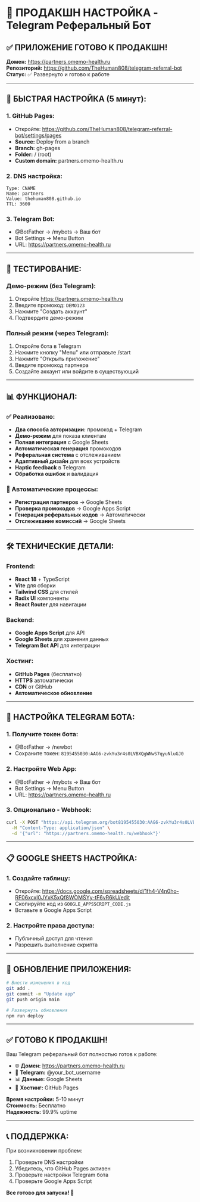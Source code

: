# 🚀 ПРОДАКШН НАСТРОЙКА - Telegram Реферальный Бот

## ✅ ПРИЛОЖЕНИЕ ГОТОВО К ПРОДАКШН!

**Домен:** https://partners.omemo-health.ru  
**Репозиторий:** https://github.com/TheHuman808/telegram-referral-bot  
**Статус:** ✅ Развернуто и готово к работе

---

## 🔧 БЫСТРАЯ НАСТРОЙКА (5 минут):

### 1. GitHub Pages:
- Откройте: https://github.com/TheHuman808/telegram-referral-bot/settings/pages
- **Source:** Deploy from a branch
- **Branch:** gh-pages
- **Folder:** / (root)
- **Custom domain:** partners.omemo-health.ru

### 2. DNS настройка:
```
Type: CNAME
Name: partners
Value: thehuman808.github.io
TTL: 3600
```

### 3. Telegram Bot:
- @BotFather → /mybots → Ваш бот
- Bot Settings → Menu Button
- URL: https://partners.omemo-health.ru

---

## 🧪 ТЕСТИРОВАНИЕ:

### Демо-режим (без Telegram):
1. Откройте https://partners.omemo-health.ru
2. Введите промокод: `DEMO123`
3. Нажмите "Создать аккаунт"
4. Подтвердите демо-режим

### Полный режим (через Telegram):
1. Откройте бота в Telegram
2. Нажмите кнопку "Menu" или отправьте /start
3. Нажмите "Открыть приложение"
4. Введите промокод партнера
5. Создайте аккаунт или войдите в существующий

---

## 📊 ФУНКЦИОНАЛ:

### ✅ Реализовано:
- **Два способа авторизации:** промокод + Telegram
- **Демо-режим** для показа клиентам
- **Полная интеграция** с Google Sheets
- **Автоматическая генерация** промокодов
- **Реферальная система** с отслеживанием
- **Адаптивный дизайн** для всех устройств
- **Haptic feedback** в Telegram
- **Обработка ошибок** и валидация

### 🔄 Автоматические процессы:
- **Регистрация партнеров** → Google Sheets
- **Проверка промокодов** → Google Apps Script
- **Генерация реферальных кодов** → Автоматически
- **Отслеживание комиссий** → Google Sheets

---

## 🛠️ ТЕХНИЧЕСКИЕ ДЕТАЛИ:

### Frontend:
- **React 18** + TypeScript
- **Vite** для сборки
- **Tailwind CSS** для стилей
- **Radix UI** компоненты
- **React Router** для навигации

### Backend:
- **Google Apps Script** для API
- **Google Sheets** для хранения данных
- **Telegram Bot API** для интеграции

### Хостинг:
- **GitHub Pages** (бесплатно)
- **HTTPS** автоматически
- **CDN** от GitHub
- **Автоматическое обновление**

---

## 📱 НАСТРОЙКА TELEGRAM БОТА:

### 1. Получите токен бота:
- @BotFather → /newbot
- Сохраните токен: `8195455030:AAG6-zvkYu3r4s0LVBXQgWNwS7qyuNluGJ0`

### 2. Настройте Web App:
- @BotFather → /mybots → Ваш бот
- Bot Settings → Menu Button
- URL: https://partners.omemo-health.ru

### 3. Опционально - Webhook:
```bash
curl -X POST "https://api.telegram.org/bot8195455030:AAG6-zvkYu3r4s0LVBXQgWNwS7qyuNluGJ0/setWebhook" \
  -H "Content-Type: application/json" \
  -d '{"url": "https://partners.omemo-health.ru/webhook"}'
```

---

## 📋 GOOGLE SHEETS НАСТРОЙКА:

### 1. Создайте таблицу:
- Откройте: https://docs.google.com/spreadsheets/d/1fh4-V4n0ho-RF06xcxl0JYxK5xQf8WOMSYy-tF6vR6kU/edit
- Скопируйте код из `GOOGLE_APPSSCRIPT_CODE.js`
- Вставьте в Google Apps Script

### 2. Настройте права доступа:
- Публичный доступ для чтения
- Разрешить выполнение скрипта

---

## 🔄 ОБНОВЛЕНИЕ ПРИЛОЖЕНИЯ:

```bash
# Внести изменения в код
git add .
git commit -m "Update app"
git push origin main

# Развернуть обновления
npm run deploy
```

---

## ✅ ГОТОВО К ПРОДАКШН!

Ваш Telegram реферальный бот полностью готов к работе:

- 🌐 **Домен:** https://partners.omemo-health.ru
- 🤖 **Telegram:** @your_bot_username
- 📊 **Данные:** Google Sheets
- 🚀 **Хостинг:** GitHub Pages

**Время настройки:** 5-10 минут  
**Стоимость:** Бесплатно  
**Надежность:** 99.9% uptime

---

## 📞 ПОДДЕРЖКА:

При возникновении проблем:
1. Проверьте DNS настройки
2. Убедитесь, что GitHub Pages активен
3. Проверьте настройки Telegram бота
4. Проверьте Google Apps Script

**Все готово для запуска! 🚀**
